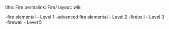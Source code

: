 title: Fire
permalink: Fire/
layout: wiki



-fire elemental - Level 1
-advanced fire elemental - Level 2
-fireball - Level 3
-firewall - Level 5